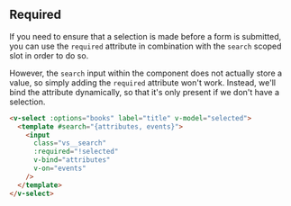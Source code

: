 ## Required

If you need to ensure that a selection is made before a form is submitted, you can 
use the `required` attribute in combination with the `search` scoped slot in order 
to do so.

However, the `search` input within the component does not actually store a value, so
simply adding the `required` attribute won't work. Instead, we'll bind the attribute
dynamically, so that it's only present if we don't have a selection.

<ValidationRequired />

```html
<v-select :options="books" label="title" v-model="selected">
  <template #search="{attributes, events}">
    <input
      class="vs__search"
      :required="!selected"
      v-bind="attributes"
      v-on="events"
    />
  </template>
</v-select>
```
